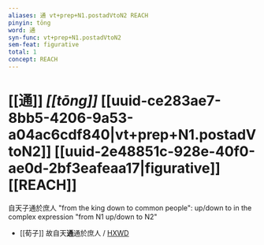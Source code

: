 ```yaml
---
aliases: 通 vt+prep+N1.postadVtoN2 REACH
pinyin: tōng
word: 通
syn-func: vt+prep+N1.postadVtoN2
sem-feat: figurative
total: 1
concept: REACH 
---
```

# [[通]] *[[tōng]]*  [[uuid-ce283ae7-8bb5-4206-9a53-a04ac6cdf840|vt+prep+N1.postadVtoN2]] [[uuid-2e48851c-928e-40f0-ae0d-2bf3eafeaa17|figurative]] [[REACH]]
自天子通於庶人 "from the king down to common people": up/down to in the complex expression "from N1 up/down to N2"
 - [[荀子]] 故自天**通**通於庶人 / [HXWD](https://hxwd.org/textview.html?location=KR3a0002_tls_010-3a.24)
